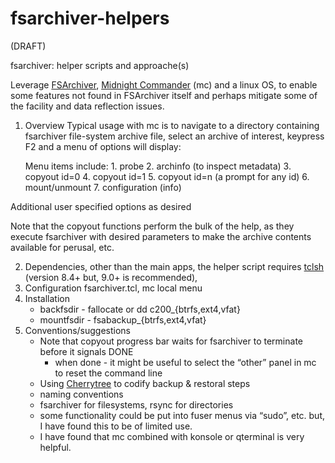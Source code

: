 # fsarchiver-helpers

(DRAFT)

fsarchiver: helper scripts and approache(s)

Leverage [FSArchiver](https://www.fsarchiver.org/), [Midnight Commander](https://midnight-commander.org/) (mc) and a linux OS, to enable some features not found in FSArchiver itself and perhaps mitigate some of the facility and data reflection issues.

1. Overview 
	Typical usage with mc is to navigate to a directory containing fsarchiver file-system archive file, select an archive of interest, keypress F2 and a menu of options will display:
	
	Menu items include:
		1. probe
		2. archinfo (to inspect metadata)
		3. copyout id=0
		4. copyout id=1
		5. copyout id=n (a prompt for any id)
		6. mount/unmount
		7. configuration (info)
		
Additional user specified options as desired
		
Note that the copyout functions perform the bulk of the help, as they execute fsarchiver with desired parameters to make the archive contents available for perusal, etc.
	
2. Dependencies, other than the main apps, the helper script requires [tclsh](https://sourceforge.net/projects/tcl/files/) (version 8.4+ but, 9.0+ is recommended), 
3. Configuration
	fsarchiver.tcl, mc local menu
4. Installation
   - backfsdir - fallocate or dd c200_{btrfs,ext4,vfat}
   - mountfsdir - fsabackup_{btrfs,ext4,vfat}
5. Conventions/suggestions
   - Note that copyout progress bar waits for fsarchiver to terminate before it signals DONE
      - when done - it might be useful to select the “other” panel in mc to reset the command line
   - Using [Cherrytree](https://www.giuspen.net/cherrytree/) to codify backup & restoral steps
   - naming conventions
   - fsarchiver for filesystems, rsync for directories
   - some functionality could be put into fuser menus via “sudo”, etc. but, I have found this to be of limited use.
   - I have found that mc combined with konsole or qterminal is very helpful.

